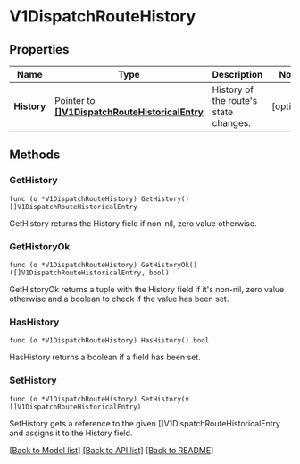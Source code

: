 # V1DispatchRouteHistory

## Properties

Name | Type | Description | Notes
------------ | ------------- | ------------- | -------------
**History** | Pointer to [**[]V1DispatchRouteHistoricalEntry**](V1DispatchRouteHistoricalEntry.md) | History of the route&#39;s state changes. | [optional] 

## Methods

### GetHistory

`func (o *V1DispatchRouteHistory) GetHistory() []V1DispatchRouteHistoricalEntry`

GetHistory returns the History field if non-nil, zero value otherwise.

### GetHistoryOk

`func (o *V1DispatchRouteHistory) GetHistoryOk() ([]V1DispatchRouteHistoricalEntry, bool)`

GetHistoryOk returns a tuple with the History field if it's non-nil, zero value otherwise
and a boolean to check if the value has been set.

### HasHistory

`func (o *V1DispatchRouteHistory) HasHistory() bool`

HasHistory returns a boolean if a field has been set.

### SetHistory

`func (o *V1DispatchRouteHistory) SetHistory(v []V1DispatchRouteHistoricalEntry)`

SetHistory gets a reference to the given []V1DispatchRouteHistoricalEntry and assigns it to the History field.


[[Back to Model list]](../README.md#documentation-for-models) [[Back to API list]](../README.md#documentation-for-api-endpoints) [[Back to README]](../README.md)


